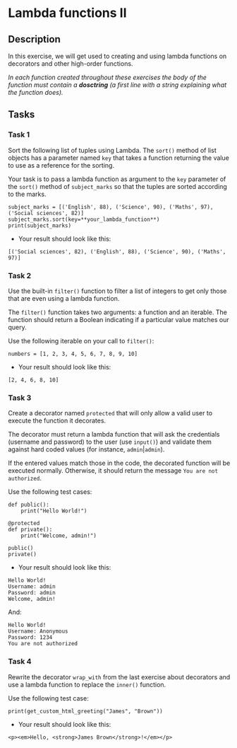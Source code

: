 # Lambda functions II

## Description

In this exercise, we will get used to creating and using lambda functions on decorators and other high-order functions.

*In each function created throughout these exercises the body of the function must contain a **dosctring** (a first line with a string explaining what the function does).*

##

## Tasks

###

### Task 1

Sort the following list of tuples using Lambda. The `sort()` method of list objects has a parameter named `key` that takes a function returning the value to use as a reference for the sorting.

Your task is to pass a lambda function as argument to the `key` parameter of the `sort()` method of `subject_marks` so that the tuples are sorted according to the marks.

```
subject_marks = [('English', 88), ('Science', 90), ('Maths', 97), ('Social sciences', 82)]
subject_marks.sort(key=**your_lambda_function**)
print(subject_marks)
```

- Your result should look like this:

```
[('Social sciences', 82), ('English', 88), ('Science', 90), ('Maths', 97)]
```

###

### Task 2

Use the built-in `filter()` function to filter a list of integers to get only those that are even using a lambda function.

The `filter()` function takes two arguments: a function and an iterable. The function should return a Boolean indicating if a particular value matches our query.

Use the following iterable on your call to `filter()`:

```
numbers = [1, 2, 3, 4, 5, 6, 7, 8, 9, 10]
```

- Your result should look like this:

```
[2, 4, 6, 8, 10]
```

###

### Task 3

Create a decorator named `protected` that will only allow a valid user to execute the function it decorates.

The decorator must return a lambda function that will ask the credentials (username and password) to the user (use `input()`) and validate them against hard coded values (for instance, `admin`|`admin`).

If the entered values match those in the code, the decorated function will be executed normally. Otherwise, it should return the message `You are not authorized`.

Use the following test cases:

```
def public():
    print("Hello World!")

@protected
def private():
    print("Welcome, admin!")

public()
private()
```

- Your result should look like this:

```
Hello World!
Username: admin
Password: admin
Welcome, admin!
```

And:

```
Hello World!
Username: Anonymous
Password: 1234
You are not authorized
```

###

### Task 4

Rewrite the decorator `wrap_with` from the last exercise about decorators and use a lambda function to replace the `inner()` function.

Use the following test case:

```
print(get_custom_html_greeting("James", "Brown"))
```

- Your result should look like this:

```
<p><em>Hello, <strong>James Brown</strong>!</em></p>
```
